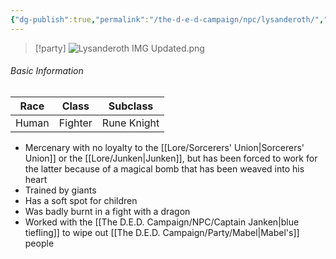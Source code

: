 ```yaml
---
{"dg-publish":true,"permalink":"/the-d-e-d-campaign/npc/lysanderoth/","created":"","updated":""}
---
```




> [!party]
> ![Lysanderoth IMG Updated.png](/img/user/z_Assets/Lysanderoth%20IMG%20Updated.png)

###### Basic Information

| **Race** | **Class** | **Subclass** |
| -------- | --------- | ------------ |
| Human    | Fighter   | Rune Knight  |


- Mercenary with no loyalty to the [[Lore/Sorcerers' Union\|Sorcerers' Union]] or the [[Lore/Junken\|Junken]], but has been forced to work for the latter because of a magical bomb that has been weaved into his heart 
- Trained by giants 
- Has a soft spot for children
- Was badly burnt in a fight with a dragon
- Worked with the [[The D.E.D. Campaign/NPC/Captain Janken\|blue tiefling]] to wipe out [[The D.E.D. Campaign/Party/Mabel\|Mabel's]] people